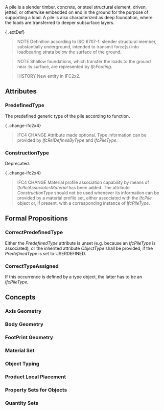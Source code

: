 A pile is a slender timber, concrete, or steel structural element, driven, jetted, or otherwise embedded on end in the ground for the purpose of supporting a load. A pile is also characterized as deep foundation, where the loads are transferred to deeper subsurface layers.

<!-- end of short definition -->


{ .extDef}
> NOTE Definition according to ISO 6707-1: slender structural member, substantially underground, intended to transmit force(s) into loadbearing strata below the surface of the ground.

> NOTE Shallow foundations, which transfer the loads to the ground near its surface, are represented by _IfcFooting_.

> HISTORY New entity in IFC2x2.

## Attributes

### PredefinedType
The predefined generic type of the pile according to function.

{ .change-ifc2x4}
> IFC4 CHANGE Attribute made optional. Type information can be provided by _IfcRelDefinesByType_ and _IfcPileType_.

### ConstructionType
Deprecated.

{ .change-ifc2x4}
> IFC4 CHANGE Material profile association capability by means of _IfcRelAssociatesMaterial_ has been added. The attribute _ConstructionType_ should not be used whenever its information can be provided by a material profile set, either associated with the _IfcPile_ object or, if present, with a corresponding instance of _IfcPileType_.

## Formal Propositions

### CorrectPredefinedType
Either the _PredefinedType_ attribute is unset (e.g. because an _IfcPileType_ is associated), or the inherited attribute _ObjectType_ shall be provided, if the _PredefinedType_ is set to USERDEFINED.

### CorrectTypeAssigned
If this occurrence is defined by a type object, the latter has to be an _IfcPileType_.

## Concepts

### Axis Geometry



### Body Geometry



### FootPrint Geometry



### Material Set



### Object Typing



### Product Local Placement



### Property Sets for Objects



### Quantity Sets



